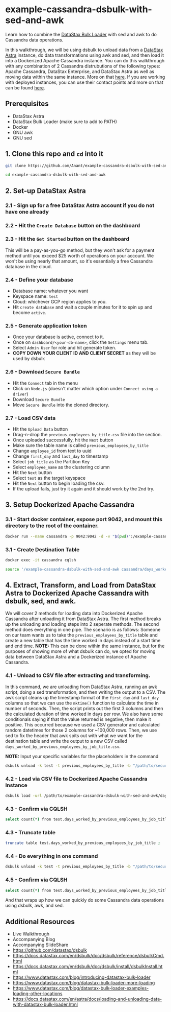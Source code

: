 # example-cassandra-dsbulk-with-sed-and-awk

Learn how to combine the [DataStax Bulk Loader](https://docs.datastax.com/en/dsbulk/doc/dsbulk/reference/dsbulkCmd.html) with sed and awk to do Cassandra data operations.

In this walkthrough, we will be using dsbulk to unload data from a [DataStax Astra](http://astra.datastax.com/) instance, do data transformations using awk and sed, and then load it into a Dockerized Apache Cassandra instance. You can do this walkthrough with any combination of 2 Cassandra distrubutions of the following types: Apache Cassandra, DataStax Enterprise, and DataStax Astra as well as moving data within the same instance. More on that [here](https://docs.datastax.com/en/dsbulk/doc/dsbulk/reference/dsbulkCmd.html). If you are working with deployed instances, you can use their contact points and more on that can be found [here](https://docs.datastax.com/en/dsbulk/doc/dsbulk/reference/commonOptions.html).

## Prerequisites
- DataStax Astra
- DataStax Bulk Loader (make sure to add to PATH)
- Docker
- GNU awk
- GNU sed

## 1. Clone this repo and `cd` into it
```bash
git clone https://github.com/Anant/example-cassandra-dsbulk-with-sed-and-awk.git
```
```bash
cd example-cassandra-dsbulk-with-sed-and-awk
```

## 2. Set-up DataStax Astra

### 2.1 - Sign up for a free DataStax Astra account if you do not have one already

### 2.2 - Hit the `Create Database` button on the dashboard

### 2.3 - Hit the `Get Started` button on the dashboard
This will be a pay-as-you-go method, but they won't ask for a payment method until you exceed $25 worth of operations on your account. We won't be using nearly that amount, so it's essentially a free Cassandra database in the cloud.

### 2.4 - Define your database
- Database name: whatever you want
- Keyspace name: `test`
- Cloud: whichever GCP region applies to you. 
- Hit `create database` and wait a couple minutes for it to spin up and become `active`.

### 2.5 - Generate application token
- Once your database is active, connect to it. 
- Once on `dashboard/<your-db-name>`, click the `Settings` menu tab. 
- Select `Admin User` for role and hit generate token. 
- **COPY DOWN YOUR CLIENT ID AND CLIENT SECRET** as they will be used by dsbulk

### 2.6 - Download `Secure Bundle`
- Hit the `Connect` tab in the menu
- Click on `Node.js` (doesn't matter which option under `Connect using a driver`)
- Download `Secure Bundle`
- Move `Secure Bundle` into the cloned directory.

### 2.7 - Load CSV data
- Hit the `Upload Data` button
- Drag-n-drop the `previous_employees_by_title.csv` file into the section.
- Once uploaded successfully, hit the `Next` button
- Make sure the table name is called `previous_employees_by_title`
- Change `employee_id` from text to uuid
- Change `first_day` and `last_day` to timestamp
- Select `job_title` as the Partition Key
- Select `employee_name` as the clustering column
- Hit the `Next` button
- Select `test` as the target keyspace
- Hit the `Next` button to begin loading the csv. 
- If the upload fails, just try it again and it should work by the 2nd try.

## 3. Setup Dockerized Apache Cassandra

### 3.1 - Start docker container, expose port 9042, and mount this directory to the root of the container.
```bash
docker run --name cassandra -p 9042:9042 -d -v "$(pwd)":/example-cassandra-dsbulk-with-sed-and-awk cassandra:latest
```

### 3.1 - Create Destination Table
```bash
docker exec -it cassandra cqlsh
```
```bash
source '/example-cassandra-dsbulk-with-sed-and-awk cassandra/days_worked_by_previous_employees_by_job_title.cql'
```

## 4. Extract, Transform, and Load from DataStax Astra to Dockerized Apache Cassandra with dsbulk, sed, and awk.
We will cover 2 methods for loading data into Dockerized Apache Cassandra after unloading it from DataStax Astra. The first method breaks up the unloading and loading steps into 2 seperate methods. The second method does everything in one pipe. The scenario is as follows: Someone on our team wants us to take the `previous_employees_by_title` table and create a new table that has the time worked in days instead of a start time and end time. **NOTE:** This can be done within the same instance, but for the purposes of showing more of what dsbulk can do, we opted for moving data between DataStax Astra and a Dockerized instance of Apache Cassandra.

### 4.1 - Unload to CSV file after extracting and transforming.
In this command, we are unloading from DataStax Astra, running an awk script, doing a sed transformation, and then writing the output to a CSV. The awk script cleans up the timestamp format of the `first_day` and `last_day` columns so that we can use the `mktime()` function to calculate the time in number of seconds. Then, the script prints out the first 3 columns and then the calculated duration of time worked in days per row. We also have some conditionals saying if that the value returned is negative, then make it positive. This occurred because we used a CSV generator and calculated random datetimes for those 2 columns for ~100,000 rows. Then, we use sed to fix the header that awk spits out with what we want for the destination table and write the output to a new CSV called `days_worked_by_previous_employees_by_job_title.csv`.

**NOTE:** Input your specific variables for the placeholders in the command

```bash
dsbulk unload -k test -t previous_employees_by_title -b "/path/to/secure-connect-<db>.zip" -u <Client ID> -p <Client Secret> | gawk -F, -f duration_calc.awk | sed 's/job_title,employee_name,employee_id,0/job_title,employee_name,employee_id,number_of_days_worked/' > days_worked_by_previous_employees_by_job_title.csv
```

### 4.2 - Load via CSV file to Dockerized Apache Cassandra Instance
```bash
dsbulk load -url /path/to/example-cassandra-dsbulk-with-sed-and-awk/days_worked_by_previous_employees_by_job_title.csv -k test -t days_worked_by_previous_employees_by_job_title
```

### 4.3 - Confirm via CQLSH
```bash
select count(*) from test.days_worked_by_previous_employees_by_job_title ;
```

### 4.3 - Truncate table
```bash
truncate table test.days_worked_by_previous_employees_by_job_title ;
```

### 4.4 - Do everything in one command
```bash
dsbulk unload -k test -t previous_employees_by_title -b "/path/to/secure-connect-<db>.zip" -u <Client ID> -p <Client Secret> | gawk -F, -f duration_calc.awk | sed 's/job_title,employee_name,employee_id,0/job_title,employee_name,employee_id,number_of_days_worked/' | dsbulk load -k test -t days_worked_by_previous_employees_by_job_title
```

### 4.5 - Confirm via CQLSH
```bash
select count(*) from test.days_worked_by_previous_employees_by_job_title ;
```

And that wraps up how we can quickly do some Cassandra data operations using dsbulk, awk, and sed.

## Additional Resources
- Live Walkthrough
- Accompanying Blog
- Accompanying SlideShare
- https://github.com/datastax/dsbulk
- https://docs.datastax.com/en/dsbulk/doc/dsbulk/reference/dsbulkCmd.html
- https://docs.datastax.com/en/dsbulk/doc/dsbulk/install/dsbulkInstall.html
- https://www.datastax.com/blog/introducing-datastax-bulk-loader
- https://www.datastax.com/blog/datastax-bulk-loader-more-loading
- https://www.datastax.com/blog/datastax-bulk-loader-examples-loading-other-locations
- https://docs.datastax.com/en/astra/docs/loading-and-unloading-data-with-datastax-bulk-loader.html
